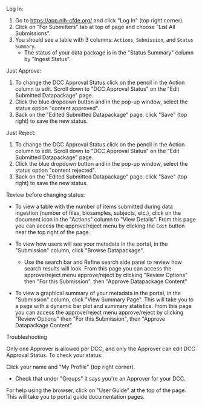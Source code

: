 Log In:
1. Go to https://app.nih-cfde.org/ and click "Log In" (top right corner).
2. Click on “For Submitters” tab at top of page and choose “List All Submissions". 
3. You should see a table with 3 columns: `Actions`, `Submission`, and `Status Summary`. 
   - The status of your data package is in the "Status Summary" column by "Ingest Status".

Just Approve:
1. To change the DCC Approval Status click on the pencil in the Action column to edit. Scroll down to "DCC Approval Status" on the "Edit Submitted Datapackage" page. 
2. Click the blue dropdown button and in the pop-up window, select the status option "content approved".
3. Back on the "Edited Submitted Datapackage" page, click "Save" (top right) to save the new status.

Just Reject:
1. To change the DCC Approval Status click on the pencil in the Action column to edit. Scroll down to "DCC Approval Status" on the "Edit Submitted Datapackage" page. 
2. Click the blue dropdown button and in the pop-up window, select the status option "content rejected".
3. Back on the "Edited Submitted Datapackage" page, click "Save" (top right) to save the new status.

Review before changing status:

- To view a table with the number of items submitted during data ingestion (number of files, biosamples, subjects, etc.), click on the document icon in the "Actions" column to "View Details". From this page you can access the approve/reject menu by clicking the `Edit` button near the top right of the page.

- To view how users will see your metadata in the portal, in the "Submission" column, click "Browse Datapackage". 
   - Use the search bar and Refine search side panel to review how search results will look. From this page you can access the approve/reject menu approve/reject by clicking "Review Options" then "For this Submission", then "Approve Datapackage Content"

- To view a graphical summary of your metadata in the portal, in the "Submission" column, click "View Summary Page". This will take you to a page with a dynamic bar plot and summary statistics. From this page you can access the approve/reject menu approve/reject by clicking "Review Options" then "For this Submission", then "Approve Datapackage Content"

Troubleshooting

Only one Approver is allowed per DCC, and only the Approver can edit DCC Approval Status. To check your status:

Click your name and "My Profile" (top right corner). 
  - Check that under "Groups" it says you're an Approver for your DCC.

For help using the browser, click on "User Guide" at the top of the page. This will take you to portal guide documentation pages.
